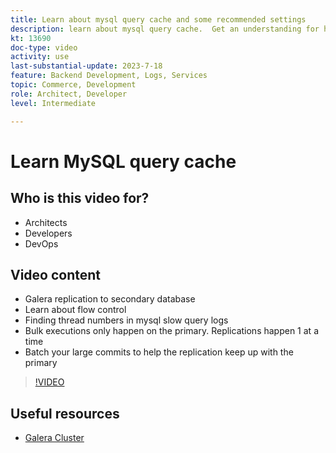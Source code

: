 ```yaml
---
title: Learn about mysql query cache and some recommended settings
description: learn about mysql query cache.  Get an understanding for how the query and result is saved, and how the cache is invalidated.
kt: 13690
doc-type: video
activity: use
last-substantial-update: 2023-7-18
feature: Backend Development, Logs, Services
topic: Commerce, Development
role: Architect, Developer
level: Intermediate

---
```

# Learn MySQL query cache



## Who is this video for?

- Architects
- Developers
- DevOps

## Video content

- Galera replication to secondary database
- Learn about flow control
- Finding thread numbers in mysql slow query logs
- Bulk executions only happen on the primary. Replications happen 1 at a time
- Batch your large commits to help the replication keep up with the primary

>[!VIDEO](https://video.tv.adobe.com/v/3421688?learn=on)

## Useful resources

- [Galera Cluster](https://galeracluster.com/)

